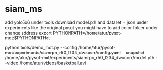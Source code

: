 # siam_ms

add yolo5x6 under tools
download model.pth and dataset + json under experiments like the original pysot
you might have to add color folder under
change address
export PYTHONPATH=/home/atur/pysot-mot:$PYTHONPATHot




python tools/demo_mot.py --config /home/atur/pysot-mot/experiments/siamrpn_r50_l234_dwxcorr/config.yaml --snapshot /home/atur/pysot-mot/experiments/siamrpn_r50_l234_dwxcorr/model.pth --video /home/atur/videos/basketball.avi
